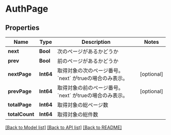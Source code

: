 # AuthPage

## Properties
Name | Type | Description | Notes
------------ | ------------- | ------------- | -------------
**next** | **Bool** | 次のページがあるかどうか | 
**prev** | **Bool** | 前のページがあるかどうか | 
**nextPage** | **Int64** | 取得対象の次のページ番号。&#x60;next&#x60; がtrueの場合のみ表示。 | [optional] 
**prevPage** | **Int64** | 取得対象の前のページ番号。&#x60;next&#x60; がtrueの場合のみ表示。 | [optional] 
**totalPage** | **Int64** | 取得対象の総ページ数 | 
**totalCount** | **Int64** | 取得対象の総件数 | 

[[Back to Model list]](../README.md#documentation-for-models) [[Back to API list]](../README.md#documentation-for-api-endpoints) [[Back to README]](../README.md)


